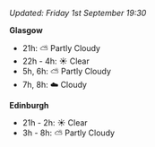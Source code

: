 *Updated: Friday 1st September 19:30*

**Glasgow**

* 21h: :partly_sunny: Partly Cloudy
* 22h - 4h: :sunny: Clear
* 5h, 6h: :partly_sunny: Partly Cloudy
* 7h, 8h: :cloud: Cloudy

**Edinburgh**

* 21h - 2h: :sunny: Clear
* 3h - 8h: :partly_sunny: Partly Cloudy
